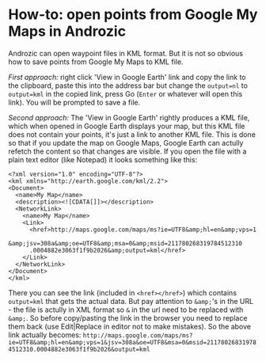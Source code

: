 How-to: open points from Google My Maps in Androzic
===================================================

Androzic can open waypoint files in KML format. But it is not so obvious how to save points from Google My Maps to KML file.

*First approach:* right click 'View in Google Earth' link and copy the link to the clipboard, paste this into the address bar but change the `output=nl` to `output=kml` in the copied link, press Go (`Enter` or whatever will open this link). You will be prompted to save a file.

*Second approach:* The 'View in Google Earth' rightly produces a KML file, which when opened in Google Earth displays your map, but this KML file does not contain your points, it's just a link to another KML file. This is done so that if you update the map on Google Maps, Google Earth can actully refetch the content so that changes are visible. If you open the file with a plain text editor (like Notepad) it looks something like this:

    <?xml version="1.0" encoding="UTF-8"?>
    <kml xmlns="http://earth.google.com/kml/2.2">
    <Document>
      <name>My Map</name>
      <description><![CDATA[]]></description>
      <NetworkLink>
        <name>My Map</name>
        <Link>
          <href>http://maps.google.com/maps/ms?ie=UTF8&amp;hl=en&amp;vps=1
          &amp;jsv=308a&amp;oe=UTF8&amp;msa=0&amp;msid=211780268319784512310
          .0004882e3063f1f9b2026&amp;output=kml</href>
        </Link>
      </NetworkLink>
    </Document>
    </kml>

There you can see the link (included in `<href></href>`) which contains `output=kml` that gets the actual data. But pay attention to `&amp;`'s in the URL - the file is actully in XML format so `&` in the url need to be replaced with `&amp;`. So before copy/pasting the link in the browser you need to replace them back (use Edit|Replace in editor not to make mistakes). So the above link actually becomes: 
`http://maps.google.com/maps/ms?ie=UTF8&amp;hl=en&amp;vps=1&jsv=308a&oe=UTF8&msa=0&msid=211780268319784512310.0004882e3063f1f9b2026&output=kml`
